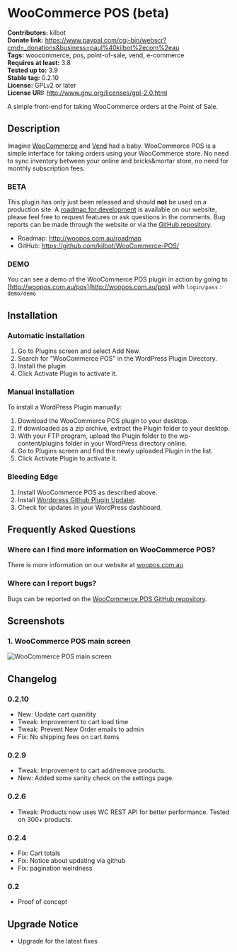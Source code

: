 # WooCommerce POS (beta) #
**Contributors:** kilbot  
**Donate link:** https://www.paypal.com/cgi-bin/webscr?cmd=_donations&business=paul%40kilbot%2ecom%2eau  
**Tags:** woocommerce, pos, point-of-sale, vend, e-commerce  
**Requires at least:** 3.8  
**Tested up to:** 3.9  
**Stable tag:** 0.2.10  
**License:** GPLv2 or later  
**License URI:** http://www.gnu.org/licenses/gpl-2.0.html  

A simple front-end for taking WooCommerce orders at the Point of Sale.

## Description ##

Imagine [WooCommerce](http://www.woothemes.com/woocommerce/) and [Vend](http://www.vendhq.com/) had a baby. WooCommerce POS is a simple interface for taking orders using your WooCommerce store. No need to sync inventory between your online and bricks&mortar store, no need for monthly subscription fees.

### BETA ###
This plugin has only just been released and should **not** be used on a production site. A [roadmap for development](http://woopos.com.au/roadmap) is available on our website, please feel free to request features or ask questions in the comments. Bug reports can be made through the website or via the [GitHub repository](https://github.com/kilbot/WooCommerce-POS/issues).

* Roadmap: http://woopos.com.au/roadmap
* GitHub: https://github.com/kilbot/WooCommerce-POS/

### DEMO ###
You can see a demo of the WooCommerce POS plugin in action by going to [http://woopos.com.au/pos](http://woopos.com.au/pos) with `login/pass` : `demo/demo`


## Installation ##

### Automatic installation ###
1. Go to Plugins screen and select Add New.
2. Search for "WooCommerce POS" in the WordPress Plugin Directory.
3. Install the plugin
4. Click Activate Plugin to activate it.

### Manual installation ###
To install a WordPress Plugin manually:

1. Download the WooCommerce POS plugin to your desktop.
2. If downloaded as a zip archive, extract the Plugin folder to your desktop.
3. With your FTP program, upload the Plugin folder to the wp-content/plugins folder in your WordPress directory online.
4. Go to Plugins screen and find the newly uploaded Plugin in the list.
5. Click Activate Plugin to activate it.

### Bleeding Edge ###
1. Install WooCommerce POS as described above.
2. Install [Wordpress Github Plugin Updater](https://github.com/jkudish/WordPress-GitHub-Plugin-Updater).
3. Check for updates in your WordPress dashboard.

## Frequently Asked Questions ##

### Where can I find more information on WooCommerce POS? ###
There is more information on our website at [woopos.com.au](http://woopos.com.au)

### Where can I report bugs? ###
Bugs can be reported on the [WooCommerce POS GitHub repository](https://github.com/kilbot/WooCommerce-POS).

## Screenshots ##

### 1. WooCommerce POS main screen ###
![WooCommerce POS main screen](http://s.wordpress.org/extend/plugins/woocommerce-pos-(beta)/screenshot-1.png)


## Changelog ##

### 0.2.10 ###
* New: Update cart quanitity
* Tweak: Improvement to cart load time
* Tweak: Prevent New Order emails to admin
* Fix: No shipping fees on cart items

### 0.2.9 ###
* Tweak: Improvement to cart add/remove products.
* New: Added some sanity check on the settings page.

### 0.2.6 ###
* Tweak: Products now uses WC REST API for better performance. Tested on 300+ products. 

### 0.2.4 ###
* Fix: Cart totals
* Fix: Notice about updating via github
* Fix: pagination weirdness

### 0.2 ###
* Proof of concept

## Upgrade Notice ##

* Upgrade for the latest fixes